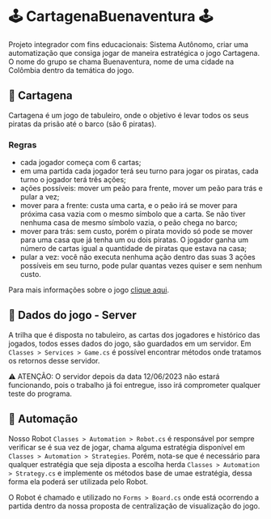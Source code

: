 # :joystick: **CartagenaBuenaventura** :joystick:
Projeto integrador com fins educacionais: Sistema Autônomo, criar uma automatização que consiga jogar de maneira estratégica o jogo Cartagena. 
O nome do grupo se chama Buenaventura, nome de uma cidade na Colômbia dentro da temática do jogo.

## 	:game_die: Cartagena 
Cartagena é um jogo de tabuleiro, onde o objetivo é levar todos os seus piratas da prisão até o barco (são 6 piratas).

### Regras 
- cada jogador começa com 6 cartas;
- em uma partida cada jogador terá seu turno para jogar os piratas, cada turno o jogador terá três ações;
- ações possíveis: mover um peão para frente, mover um peão para trás e pular a vez;
- mover para a frente: custa uma carta, e o peão irá se mover para próxima casa vazia com o mesmo símbolo que a carta. Se não tiver nenhuma casa de mesmo símbolo vazia, o peão chega no barco;
- mover para trás: sem custo, porém o pirata movido só pode se mover para uma casa que já tenha um ou dois piratas. O jogador ganha um número de cartas igual a quantidade de piratas que estava na casa;
- pular a vez: você não executa nenhuma ação dentro das suas 3 ações possíveis em seu turno, pode pular quantas vezes quiser e sem nenhum custo.

Para mais informações sobre o jogo [clique aqui](https://tablegames.com.br/wp-content/uploads/2017/10/cartagena_manual_table_games.pdf). 

## :construction: Dados do jogo - Server 
A trilha que é disposta no tabuleiro, as cartas dos jogadores e histórico das jogados, todos esses dados do jogo, são guardados em um servidor. 
Em ``Classes > Services > Game.cs`` é possível encontrar métodos onde tratamos os retornos desse servidor.

:warning: ATENÇÃO: O servidor depois da data 12/06/2023 não estará funcionando, pois o trabalho já foi entregue, isso irá comprometer qualquer teste do programa.

## :robot: Automação 
Nosso Robot ``Classes > Automation > Robot.cs`` é responsável por sempre verificar se é sua vez de jogar, chama alguma estratégia disponível em ``Classes > Automation > Strategies``. Porém, nota-se que é necessário para qualquer estratégia que seja diposta a escolha herda ``Classes > Automation > Strategy.cs`` e implemente os métodos base de umae estratégia, dessa forma ela poderá ser utilizada pelo Robot.

O Robot é chamado e utilizado no ``Forms > Board.cs`` onde está ocorrendo a partida dentro da nossa proposta de centralização de visualização do jogo.
